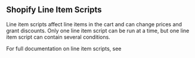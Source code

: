 ## Shopify Line Item Scripts

Line item scripts affect line items in the cart and can change prices and grant discounts. Only one line item script can be run at a time, but one line item script can contain several conditions.

For full documentation on line item scripts, see [](https://help.shopify.com/api/tutorials/shopify-scripts#line-item-methods)
